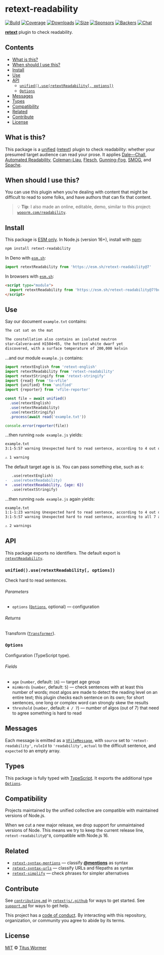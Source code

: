 # retext-readability

[![Build][build-badge]][build]
[![Coverage][coverage-badge]][coverage]
[![Downloads][downloads-badge]][downloads]
[![Size][size-badge]][size]
[![Sponsors][sponsors-badge]][collective]
[![Backers][backers-badge]][collective]
[![Chat][chat-badge]][chat]

**[retext][]** plugin to check readability.

## Contents

*   [What is this?](#what-is-this)
*   [When should I use this?](#when-should-i-use-this)
*   [Install](#install)
*   [Use](#use)
*   [API](#api)
    *   [`unified().use(retextReadability[, options])`](#unifieduseretextreadability-options)
    *   [`Options`](#options)
*   [Messages](#messages)
*   [Types](#types)
*   [Compatibility](#compatibility)
*   [Related](#related)
*   [Contribute](#contribute)
*   [License](#license)

## What is this?

This package is a [unified][] ([retext][]) plugin to check readability: whether
your presumed target audience can read your prose.
It applies [Dale—Chall][dale-chall],
[Automated Readability][automated-readability], [Coleman-Liau][], [Flesch][],
[Gunning-Fog][], [SMOG][], and [Spache][].

## When should I use this?

You can use this plugin when you’re dealing with content that might be
difficult to read to some folks, and have authors that can fix that content.

> 💡 **Tip**: I also made an online, editable, demo, similar to this project:
> [`wooorm.com/readability`](https://wooorm.com/readability/).

## Install

This package is [ESM only][esm].
In Node.js (version 16+), install with [npm][]:

```sh
npm install retext-readability
```

In Deno with [`esm.sh`][esmsh]:

```js
import retextReadability from 'https://esm.sh/retext-readability@7'
```

In browsers with [`esm.sh`][esmsh]:

```html
<script type="module">
  import retextReadability from 'https://esm.sh/retext-readability@7?bundle'
</script>
```

## Use

Say our document `example.txt` contains:

```txt
The cat sat on the mat

The constellation also contains an isolated neutron
star—Calvera—and H1504+65, the hottest white dwarf yet
discovered, with a surface temperature of 200,000 kelvin
```

…and our module `example.js` contains:

```js
import retextEnglish from 'retext-english'
import retextReadability from 'retext-readability'
import retextStringify from 'retext-stringify'
import {read} from 'to-vfile'
import {unified} from 'unified'
import {reporter} from 'vfile-reporter'

const file = await unified()
  .use(retextEnglish)
  .use(retextReadability)
  .use(retextStringify)
  .process(await read('example.txt'))

console.error(reporter(file))
```

…then running `node example.js` yields:

```txt
example.txt
3:1-5:57 warning Unexpected hard to read sentence, according to 4 out of 7 algorithms readability retext-readability

⚠ 1 warning
```

The default target age is `16`.
You can pass something else, such as `6`:

```diff
   .use(retextEnglish)
-  .use(retextReadability)
+  .use(retextReadability, {age: 6})
   .use(retextStringify)
```

…then running `node example.js` again yields:

```txt
example.txt
1:1-1:23 warning Unexpected hard to read sentence, according to 4 out of 7 algorithms readability retext-readability
3:1-5:57 warning Unexpected hard to read sentence, according to all 7 algorithms      readability retext-readability

⚠ 2 warnings
```

## API

This package exports no identifiers.
The default export is [`retextReadability`][api-retext-readability].

### `unified().use(retextReadability[, options])`

Check hard to read sentences.

###### Parameters

*   `options` ([`Options`][api-options], optional)
    — configuration

###### Returns

Transform ([`Transformer`][unified-transformer]).

### `Options`

Configuration (TypeScript type).

###### Fields

*   `age` (`number`, default: `16`)
    — target age group
*   `minWords` (`number`, default: `5`)
    — check sentences with at least this number of words;
    most algos are made to detect the reading level on an entire text;
    this plugin checks each sentence on its own;
    for short sentences, one long or complex word can strongly skew the
    results
*   `threshold` (`number`, default: `4 / 7`)
    — number of algos (out of 7) that need to agree something is hard to read

## Messages

Each message is emitted as a [`VFileMessage`][vfile-message], with `source` set
to `'retext-readability'`, `ruleId` to `'readability'`, `actual` to the
difficult sentence, and `expected` to an empty array.

## Types

This package is fully typed with [TypeScript][].
It exports the additional type [`Options`][api-options].

## Compatibility

Projects maintained by the unified collective are compatible with maintained
versions of Node.js.

When we cut a new major release, we drop support for unmaintained versions of
Node.
This means we try to keep the current release line, `retext-readability@^8`,
compatible with Node.js 16.

## Related

*   [`retext-syntax-mentions`](https://github.com/retextjs/retext-syntax-mentions)
    — classify [**@mentions**](https://github.com/blog/821) as syntax
*   [`retext-syntax-urls`](https://github.com/retextjs/retext-syntax-urls)
    — classify URLs and filepaths as syntax
*   [`retext-simplify`](https://github.com/retextjs/retext-simplify)
    — check phrases for simpler alternatives

## Contribute

See [`contributing.md`][contributing] in [`retextjs/.github`][health] for ways
to get started.
See [`support.md`][support] for ways to get help.

This project has a [code of conduct][coc].
By interacting with this repository, organization, or community you agree to
abide by its terms.

## License

[MIT][license] © [Titus Wormer][author]

<!-- Definitions -->

[build-badge]: https://github.com/retextjs/retext-readability/workflows/main/badge.svg

[build]: https://github.com/retextjs/retext-readability/actions

[coverage-badge]: https://img.shields.io/codecov/c/github/retextjs/retext-readability.svg

[coverage]: https://codecov.io/github/retextjs/retext-readability

[downloads-badge]: https://img.shields.io/npm/dm/retext-readability.svg

[downloads]: https://www.npmjs.com/package/retext-readability

[size-badge]: https://img.shields.io/bundlejs/size/retext-readability

[size]: https://bundlejs.com/?q=retext-readability

[sponsors-badge]: https://opencollective.com/unified/sponsors/badge.svg

[backers-badge]: https://opencollective.com/unified/backers/badge.svg

[collective]: https://opencollective.com/unified

[chat-badge]: https://img.shields.io/badge/chat-discussions-success.svg

[chat]: https://github.com/retextjs/retext/discussions

[npm]: https://docs.npmjs.com/cli/install

[esm]: https://gist.github.com/sindresorhus/a39789f98801d908bbc7ff3ecc99d99c

[esmsh]: https://esm.sh

[typescript]: https://www.typescriptlang.org

[health]: https://github.com/retextjs/.github

[contributing]: https://github.com/retextjs/.github/blob/main/contributing.md

[support]: https://github.com/retextjs/.github/blob/main/support.md

[coc]: https://github.com/retextjs/.github/blob/main/code-of-conduct.md

[license]: license

[author]: https://wooorm.com

[automated-readability]: https://github.com/words/automated-readability

[coleman-liau]: https://github.com/words/coleman-liau

[dale-chall]: https://github.com/words/dale-chall-formula

[flesch]: https://github.com/words/flesch

[gunning-fog]: https://github.com/words/gunning-fog

[retext]: https://github.com/retextjs/retext

[smog]: https://github.com/words/smog-formula

[spache]: https://github.com/words/spache-formula

[unified]: https://github.com/unifiedjs/unified

[unified-transformer]: https://github.com/unifiedjs/unified#transformer

[vfile-message]: https://github.com/vfile/vfile-message

[api-options]: #options

[api-retext-readability]: #unifieduseretextreadability-options

